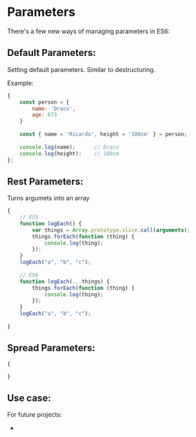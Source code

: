 
# Parameters


There's a few new ways of managing parameters in ES6:


## Default Parameters:

Setting default parameters. Similar to destructuring.

Example:

```javascript
{
    const person = {
        name: 'Draco',
        age: 673
    }
    
    const { name = 'Ricardo', height = '180cm' } = person;
    
    console.log(name);      // Draco
    console.log(height);    // 180cm
};
```


## Rest Parameters:

Turns argumets into an array

```javascript
{
    // ES5
    function logEach() {
        var things = Array.prototype.slice.call(arguments);
        things.forEach(function (thing) {
            console.log(thing);
        });
    }
    logEach("a", "b", "c");
    
    // ES6
    function logEach(...things) {
        things.forEach(function (thing) {
            console.log(thing);
        });
    }
    logEach("a", "b", "c");
    
}
```



## Spread Parameters:



```javascript
{

}
```



## Use case: 

For future projects:

- 
